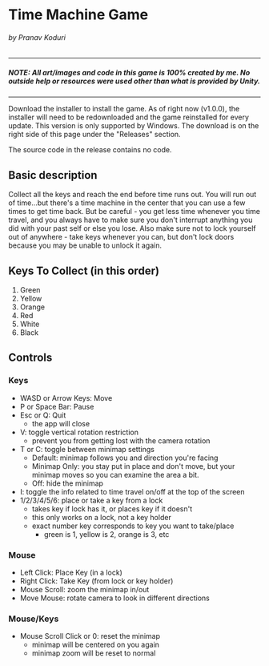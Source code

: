 # Time Machine Game
###### by Pranav Koduri
---
##### NOTE: All art/images and code in this game is 100% created by me. No outside help or resources were used other than what is provided by Unity.
---
Download the installer to install the game. As of right now (v1.0.0), the installer will need to be redownloaded and the game reinstalled for every update. This version is only supported by Windows. The download is on the right side of this page under the "Releases" section.

The source code in the release contains no code.

## Basic description
Collect all the keys and reach the end before time runs out. You will run out of time...but there's a time machine in the center that you can use a few times to get time back. But be careful - you get less time whenever you time travel, and you always have to make sure you don't interrupt anything you did with your past self or else you lose. Also make sure not to lock yourself out of anywhere - take keys whenever you can, but don't lock doors because you may be unable to unlock it again.

## Keys To Collect (in this order)
1) Green
2) Yellow
3) Orange
4) Red
5) White
6) Black

## Controls

### Keys
- WASD or Arrow Keys: Move
- P or Space Bar: Pause
- Esc or Q: Quit
  - the app will close
- V: toggle vertical rotation restriction
  - prevent you from getting lost with the camera rotation
- T or C: toggle between minimap settings
  - Default: minimap follows you and direction you're facing
  - Minimap Only: you stay put in place and don't move, but your minimap moves so you can examine the area a bit.
  - Off: hide the minimap
- I: toggle the info related to time travel on/off at the top of the screen
- 1/2/3/4/5/6: place or take a key from a lock
  - takes key if lock has it, or places key if it doesn't
  - this only works on a lock, not a key holder
  - exact number key corresponds to key you want to take/place
    - green is 1, yellow is 2, orange is 3, etc
 
 ### Mouse
- Left Click: Place Key (in a lock)
- Right Click: Take Key (from lock or key holder)
- Mouse Scroll: zoom the minimap in/out
- Move Mouse: rotate camera to look in different directions

### Mouse/Keys
- Mouse Scroll Click or 0: reset the minimap
  - minimap will be centered on you again
  - minimap zoom will be reset to normal
